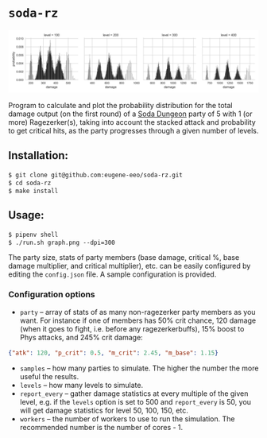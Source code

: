 # `soda-rz`

<img src='graph.png'/>

Program to calculate and plot the probability distribution for
the total damage output (on the first round) of a [Soda Dungeon](http://sodadungeon.com)
party of 5 with 1 (or more) Ragezerker(s), taking into account the
stacked attack and probability to get critical hits, as the party
progresses through a given number of levels.

## Installation:

```
$ git clone git@github.com:eugene-eeo/soda-rz.git
$ cd soda-rz
$ make install
```

## Usage:

```
$ pipenv shell
$ ./run.sh graph.png --dpi=300
```

The party size, stats of party members (base damage, critical %,
base damage multiplier, and critical multiplier), etc. can be easily
configured by editing the `config.json` file. A sample configuration
is provided.

### Configuration options

 - `party` – array of stats of as many non-ragezerker party members
 as you want. For instance if one of members has 50% crit chance,
 120 damage (when it goes to fight, i.e. before any ragezerkerbuffs),
 15% boost to Phys attacks, and 245% crit damage:

 ```json
 {"atk": 120, "p_crit": 0.5, "m_crit": 2.45, "m_base": 1.15}
 ```

 - `samples` – how many parties to simulate. The higher the number
 the more useful the results.
 - `levels` – how many levels to simulate.
 - `report_every` – gather damage statistics at every multiple
 of the given level, e.g. if the `levels` option is set to 500 and
 `report_every` is 50, you will get damage statistics for level 50,
 100, 150, etc.
 - `workers` – the number of workers to use to run the simulation.
 The recommended number is the number of cores - 1.

